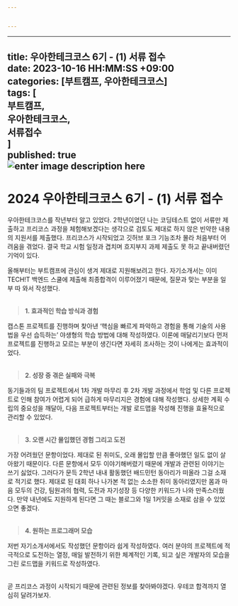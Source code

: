 ```yaml
---


---
```


<hr>
<h2 id="title-우아한테크코스-6기---1-서류-접수date-2023-10-16-hhmmss-0900categories-부트캠프-우아한테크코스tags-부트캠프우아한테크코스서류접수published-true">title: 우아한테크코스 6기 - (1) 서류 접수<br>
date: 2023-10-16 HH:MM:SS +09:00<br>
categories: [부트캠프, 우아한테크코스]<br>
tags: [<br>
부트캠프,<br>
우아한테크코스,<br>
서류접수<br>
]<br>
published: true<br>
<img src="https://oopy.lazyrockets.com/api/v2/notion/image?src=https://prod-files-secure.s3.us-west-2.amazonaws.com/f71cbdcd-b763-41af-9bbb-42abdb18bd6a/924f98cd-0a25-4463-90b5-c222313c4437/%25E1%2584%258B%25E1%2585%25AE%25E1%2584%2590%25E1%2585%25A6%25E1%2584%258F%25E1%2585%25A9_%25E1%2584%2589%25E1%2585%25A1%25E1%2584%258B%25E1%2585%25B5%25E1%2584%2590%25E1%2585%25B3_%25E1%2584%2592%25E1%2585%25A6%25E1%2584%2583%25E1%2585%25A5_2000x1333.png&amp;blockId=c2dd0879-c2b5-484e-bbe8-5545f70aa320&amp;width=3600" alt="enter image description here"></h2>
<h1 id="우아한테크코스-6기---1-서류-접수"><strong>2024 우아한테크코스 6기 - (1) 서류 접수</strong></h1>
<p>우아한테크코스를 작년부터 알고 있었다. 2학년이었던 나는 코딩테스트 없이 서류만 제출하고 프리코스 과정을 체험해보겠다는 생각으로 검토도 제대로 하지 않은 빈약한 내용의 지원서를 제출했다. 프리코스가 시작되었고 깃허브 포크 기능조차 몰라 처음부터 어려움을 겪었다. 결국 학교 시험 일정과 겹치며 흐지부지 과제 제출도 못 하고 끝내버렸던 기억이 있다.</p>
<p>올해부터는 부트캠프에 관심이 생겨 제대로 지원해보려고 한다. 자기소개서는 이미 TECH!T 백엔드 스쿨에 제출해 최종합격이 이루어졌기 때문에, 질문과 맞는 부분을 일부 따 와서 작성했다.<br>
<br></p>
<blockquote>
<p><strong>1. 효과적인 학습 방식과 경험</strong></p>
</blockquote>
<p>캡스톤 프로젝트를 진행하며 찾아낸 ‘핵심을 빠르게 파악하고 경험을 통해 기술의 사용법을 우선 습득하는’ 야생형의 학습 방법에 대해 작성하였다. 이론에 매달리기보다 먼저 프로젝트를 진행하고 모르는 부분이 생긴다면 자세히 조사하는 것이 나에게는 효과적이었다.<br>
<br></p>
<blockquote>
<p><strong>2. 성장 중 겪은 실패와 극복</strong></p>
</blockquote>
<p>동기들과의 팀 프로젝트에서 1차 개발 마무리 후 2차 개발 과정에서 학업 및 다른 프로젝트로 인해 참여가 어렵게 되어 급하게 마무리지은 경험에 대해 작성했다. 상세한 계획 수립의 중요성을 깨달아, 다음 프로젝트부터는 개발 로드맵을 작성해 진행을 효율적으로 관리할 수 있었다.<br>
<br></p>
<blockquote>
<p><strong>3. 오랜 시간 몰입했던 경험 그리고 도전</strong></p>
</blockquote>
<p>가장 어려웠던 문항이었다. 제대로 된 취미도, 오래 몰입할 만큼 좋아했던 일도 없이 살아왔기 때문이다. 다른 문항에서 모두 이야기해버렸기 때문에 개발과 관련된 이야기는 쓰기 싫었다. 그러다가 문득 2학년 내내 활동했던 배드민턴 동아리가 떠올라 그걸 소재로 적기로 했다. 제대로 된 대회 하나 나가본 적 없는 소소한 취미 동아리였지만 몸과 마음 모두의 건강, 팀원과의 협력, 도전과 자기성장 등 다양한 키워드가 나와 만족스러웠다. 만약 내년에도 지원하게 된다면 그 때는 블로그와 1일 1커밋을 소재로 삼을 수 있었으면 좋겠다.<br>
<br></p>
<blockquote>
<p><strong>4. 원하는 프로그래머 모습</strong></p>
</blockquote>
<p>저번 자기소개서에서도 작성했던 문항이라 쉽게 작성하였다. 여러 분야의 프로젝트에 적극적으로 도전하는 열정, 매일 발전하기 위한 체계적인 기록, 되고 싶은 개발자의 모습을 그린 로드맵을 키워드로 작성하였다.<br>
<br></p>
<p>곧 프리코스 과정이 시작되기 때문에 관련된 정보를 찾아봐야겠다. 우테코 합격까지 열심히 달려가보자.</p>

